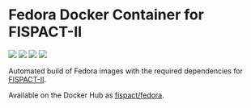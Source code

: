 # Fedora Docker Container for FISPACT-II

[![](https://images.microbadger.com/badges/image/fispact/fedora.svg)](https://microbadger.com/images/fispact/fedora)  [![](https://images.microbadger.com/badges/version/fispact/fedora.svg)](https://microbadger.com/images/fispact/fedora)  [![](https://images.microbadger.com/badges/commit/fispact/fedora.svg)](https://microbadger.com/images/fispact/fedora)  [![](https://images.microbadger.com/badges/license/fispact/fedora.svg)](https://microbadger.com/images/fispact/fedora)

Automated build of Fedora images with the required dependencies for [FISPACT-II](http://fispact.ukaea.uk).

Available on the Docker Hub as [fispact/fedora](https://hub.docker.com/r/fispact/fedora/).
